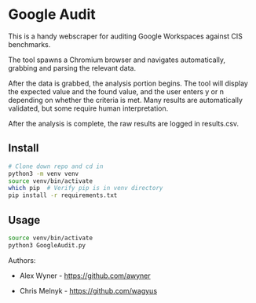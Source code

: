 # Google Audit

This is a handy webscraper for auditing Google Workspaces against CIS benchmarks.

The tool spawns a Chromium browser and navigates automatically, grabbing and parsing the relevant data.

After the data is grabbed, the analysis portion begins. The tool will display the expected value and the found value, and the user enters y or n depending on whether the criteria is met. Many results are automatically validated, but some require human interpretation.

After the analysis is complete, the raw results are logged in results.csv.

## Install

```bash
# Clone down repo and cd in
python3 -m venv venv
source venv/bin/activate
which pip  # Verify pip is in venv directory
pip install -r requirements.txt
```


## Usage
```bash
source venv/bin/activate
python3 GoogleAudit.py
```

Authors:
- Alex Wyner - https://github.com/awyner

- Chris Melnyk - https://github.com/wagyus
